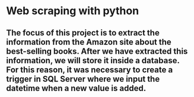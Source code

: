 # Web scraping with python

## The focus of this project is to extract the information from the Amazon site about the best-selling books. After we have extracted this information, we will store it inside a database. For this reason, it was necessary to create a trigger in SQL Server where we input the datetime when a new value is added.

